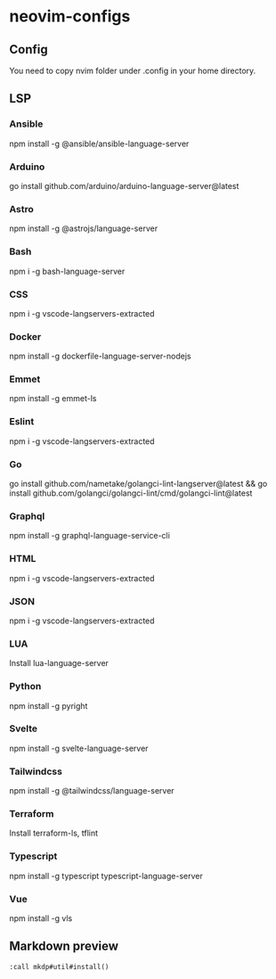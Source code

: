 # neovim-configs

## Config
You need to copy nvim folder under .config in your home directory.

## LSP

### Ansible
npm install -g @ansible/ansible-language-server

### Arduino
go install github.com/arduino/arduino-language-server@latest

### Astro
npm install -g @astrojs/language-server

### Bash
npm i -g bash-language-server

### CSS
npm i -g vscode-langservers-extracted

### Docker
npm install -g dockerfile-language-server-nodejs

### Emmet
npm install -g emmet-ls

### Eslint
npm i -g vscode-langservers-extracted

### Go
go install github.com/nametake/golangci-lint-langserver@latest
&& go install github.com/golangci/golangci-lint/cmd/golangci-lint@latest

### Graphql
npm install -g graphql-language-service-cli

### HTML
npm i -g vscode-langservers-extracted

### JSON
npm i -g vscode-langservers-extracted

### LUA
Install lua-language-server

### Python
npm install -g pyright

### Svelte
npm install -g svelte-language-server

### Tailwindcss
npm install -g @tailwindcss/language-server

### Terraform
Install terraform-ls, tflint

### Typescript
npm install -g typescript typescript-language-server

### Vue
npm install -g vls

## Markdown preview
```
:call mkdp#util#install()
```

